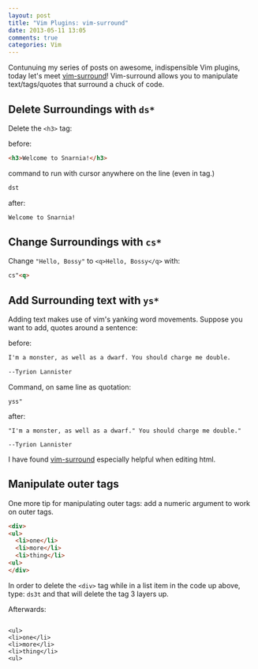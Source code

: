 ```yaml
---
layout: post
title: "Vim Plugins: vim-surround"
date: 2013-05-11 13:05
comments: true
categories: Vim
---
```


Contunuing my series of posts on awesome, indispensible Vim plugins, today let's meet [vim-surround](https://github.com/tpope/vim-surround)! Vim-surround allows you to manipulate text/tags/quotes that surround a chuck of code.

## Delete Surroundings with `ds*`

Delete the `<h3>` tag:

before:
``` html
<h3>Welcome to Snarnia!</h3>
```

command to run with cursor anywhere on the line (even in tag.)

``` bash Delete Surrounding Tag
dst
```

after:
``` bash
Welcome to Snarnia!
```

## Change Surroundings with `cs* `

Change `"Hello, Bossy"` to `<q>Hello, Bossy</q>` with:
``` html Change Surrounding Quote
cs"<q>
```

## Add Surrounding text with `ys* `

Adding text makes use of vim's yanking word movements. Suppose you want to add, quotes around a sentence:

before:
``` html
I'm a monster, as well as a dwarf. You should charge me double.

--Tyrion Lannister
```

Command, on same line as quotation:
```
yss"
```

after:
```
"I'm a monster, as well as a dwarf." You should charge me double."

--Tyrion Lannister
```

I have found  [vim-surround](https://github.com/tpope/vim-surround) especially helpful when editing html. 

## Manipulate outer tags

One more tip for manipulating outer tags: add a numeric argument to work on outer tags.

``` html "example html"
<div>
<ul>
  <li>one</li>
  <li>more</li>
  <li>thing</li>
<ul>
</div>
```

In order to delete the `<div>` tag while in a list item in the code up above, type: `ds3t` and that will delete the tag 3 layers up.

Afterwards:
``` 

<ul>
<li>one</li>
<li>more</li>
<li>thing</li>
<ul>
```

